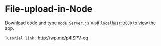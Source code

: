 File-upload-in-Node
===================

Download code and type 
```node Server.js``` 
Visit ```localhost:3000``` to view the app.

```Tutorial link``` : http://wp.me/p4ISPV-cq

